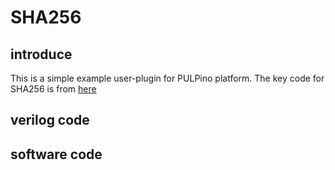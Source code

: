 # SHA256
## introduce
This is a simple example user-plugin for PULPino platform.
The key code for SHA256 is from 
[here](https://github.com/rnz/verilog-sha256)
## verilog code

## software code

